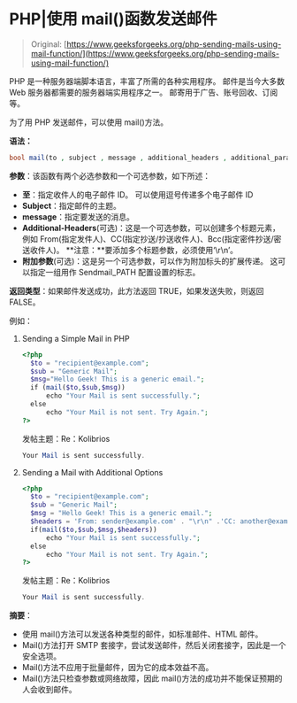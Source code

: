 # PHP|使用 mail()函数发送邮件

> Original: [https://www.geeksforgeeks.org/php-sending-mails-using-mail-function/](https://www.geeksforgeeks.org/php-sending-mails-using-mail-function/)

PHP 是一种服务器端脚本语言，丰富了所需的各种实用程序。 邮件是当今大多数 Web 服务器都需要的服务器端实用程序之一。 邮寄用于广告、账号回收、订阅等。

为了用 PHP 发送邮件，可以使用 mail()方法。

**语法：**

```php
bool mail(to , subject , message , additional_headers , additional_parameters)

```

**参数**：该函数有两个必选参数和一个可选参数，如下所述：

*   **至**：指定收件人的电子邮件 ID。 可以使用逗号传递多个电子邮件 ID
*   **Subject**：指定邮件的主题。
*   **message**：指定要发送的消息。
*   **Additional-Headers**(可选)：这是一个可选参数，可以创建多个标题元素，例如 From(指定发件人)、CC(指定抄送/抄送收件人)、Bcc(指定密件抄送/密送收件人)。 **注意：**要添加多个标题参数，必须使用‘\r\n’。
*   **附加参数**(可选)：这是另一个可选参数，可以作为附加标头的扩展传递。 这可以指定一组用作 Sendmail_PATH 配置设置的标志。

**返回类型**：如果邮件发送成功，此方法返回 TRUE，如果发送失败，则返回 FALSE。

例如：

1.  Sending a Simple Mail in PHP

    ```php
    <?php
      $to = "recipient@example.com";
      $sub = "Generic Mail";
      $msg="Hello Geek! This is a generic email.";
      if (mail($to,$sub,$msg))
          echo "Your Mail is sent successfully.";
      else
          echo "Your Mail is not sent. Try Again.";
    ?> 
    ```

    发帖主题：Re：Kolibrios

    ```php
    Your Mail is sent successfully.

    ```

2.  Sending a Mail with Additional Options

    ```php
    <?php
      $to = "recipient@example.com";
      $sub = "Generic Mail";
      $msg = "Hello Geek! This is a generic email.";
      $headers = 'From: sender@example.com' . "\r\n" .'CC: another@example.com';
      if(mail($to,$sub,$msg,$headers))
          echo "Your Mail is sent successfully.";
      else
          echo "Your Mail is not sent. Try Again.";
    ?> 
    ```

    发帖主题：Re：Kolibrios

    ```php
    Your Mail is sent successfully.

    ```

**摘要**：

*   使用 mail()方法可以发送各种类型的邮件，如标准邮件、HTML 邮件。
*   Mail()方法打开 SMTP 套接字，尝试发送邮件，然后关闭套接字，因此是一个安全选项。
*   Mail()方法不应用于批量邮件，因为它的成本效益不高。
*   Mail()方法只检查参数或网络故障，因此 mail()方法的成功并不能保证预期的人会收到邮件。